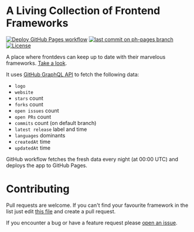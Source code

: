 # A Living Collection of Frontend Frameworks
[![Deploy GitHub Pages workflow](https://github.com/blinpete/frontend-frameworks-metrics/actions/workflows/gh-pages-deploy.yml/badge.svg)](https://github.com/blinpete/frontend-frameworks-metrics/actions/workflows/gh-pages-deploy.yml)
[![last commit on ph-pages branch](https://badgen.net/github/last-commit/blinpete/frontend-frameworks-metrics/gh-pages?label=last%20deploy&labelColor=272d33&color=3bc147)](https://github.com/blinpete/frontend-frameworks-metrics/deployments/activity_log?environment=github-pages)
[![License](https://badgen.net/badge/license/MIT/blue)](https://github.com/blinpete/frontend-frameworks-metrics/blob/main/LICENSE)


A place where frontdevs can keep up to date with their marvelous frameworks. [Take a look](https://blinpete.github.io/frontend-frameworks-metrics/).


It uses [GitHub GraphQL API](https://docs.github.com/en/graphql) to fetch the following data:
- `logo`
- `website`
- `stars` count
- `forks` count
- `open issues` count
- `open PRs` count
- `commits` count (on default branch)
- `latest release` label and time
- `languages` dominants
- `createdAt` time
- `updatedAt` time


GitHub workflow fetches the fresh data every night (at 00:00 UTC) and deploys the app to GitHub Pages.


# Contributing

Pull requests are welcome. If you can't find your favourite framework in the list just edit [this file](https://github.com/blinpete/frontend-frameworks-metrics/blob/main/src/entries.json) and create a pull request.

If you encounter a bug or have a feature request please [open an issue](https://github.com/blinpete/frontend-frameworks-metrics/issues/new/choose).


